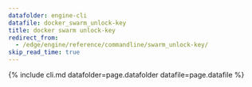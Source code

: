 ```yaml
---
datafolder: engine-cli
datafile: docker_swarm_unlock-key
title: docker swarm unlock-key
redirect_from:
  - /edge/engine/reference/commandline/swarm_unlock-key/
skip_read_time: true
---
```

<!--
This page is automatically generated from Docker's source code. If you want to
suggest a change to the text that appears here, open a ticket or pull request
in the source repository on GitHub:

https://github.com/docker/cli
-->

{% include cli.md datafolder=page.datafolder datafile=page.datafile %}
